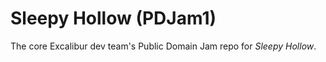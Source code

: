 Sleepy Hollow (PDJam1)
===========================

The core Excalibur dev team's Public Domain Jam repo for *Sleepy Hollow*.
